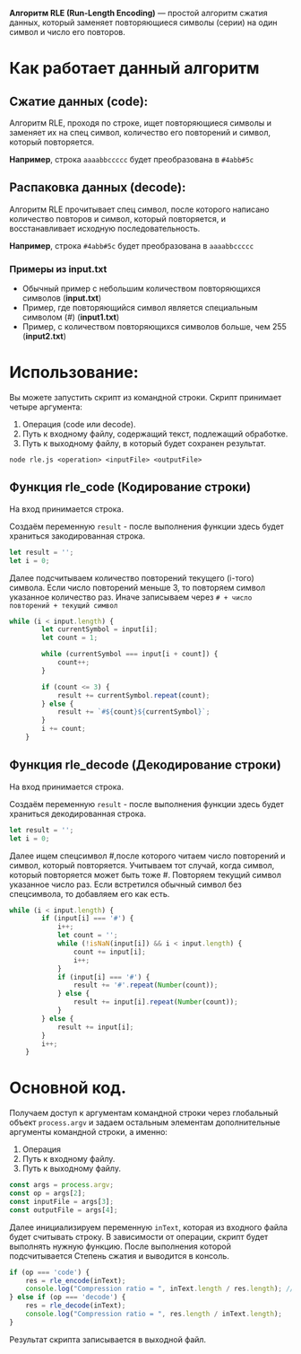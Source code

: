 **Алгоритм RLE (Run-Length Encoding)** — простой алгоритм сжатия данных, который заменяет повторяющиеся символы (серии) на один символ и число его повторов.
# Как работает данный алгоритм
## Сжатие данных (code):
Алгоритм RLE, проходя по строке, ищет повторяющиеся символы и заменяет их на спец символ, количество его повторений и символ, который повторяется.

**Например**, строка `aaaabbccccc` будет преобразована в `#4abb#5c`
## Распаковка данных (decode):
Алгоритм RLE прочитывает спец символ, после которого написано количество повторов и символ, который повторяется, и восстанавливает исходную последовательность.

**Например**, строка `#4abb#5c` будет преобразована в `aaaabbccccc`
### Примеры из input.txt
- Обычный пример с небольшим количеством повторяющихся символов (**input.txt**)
- Пример, где повторяющийся символ является специальным символом (#) (**input1.txt**)
- Пример, с количеством повторяющихся символов больше, чем 255 (**input2.txt**)

# Использование:
Вы можете запустить скрипт из командной строки. Скрипт принимает четыре аргумента:
1. Операция (code или decode).
2. Путь к входному файлу, содержащий текст, подлежащий обработке.
3. Путь к выходному файлу, в который будет сохранен результат.

`node rle.js <operation> <inputFile> <outputFile>`

## Функция rle_code (Кодирование строки)
На вход принимается строка.

Создаём переменную `result` - после выполнения функции здеcь будет храниться закодированная строка.
```javascript
let result = '';
let i = 0;
```

Далее подсчитываем количество повторений текущего (i-того) символа.
Если число повторений меньше 3, то повторяем символ указанное количество раз.
Иначе записываем через `# + число повторений + текущий символ`
```javascript
while (i < input.length) {
        let currentSymbol = input[i];
        let count = 1;

        while (currentSymbol === input[i + count]) {
            count++;
        }

        if (count <= 3) { 
            result += currentSymbol.repeat(count);
        } else {
            result += `#${count}${currentSymbol}`; 
        }
        i += count;
    }
```

## Функция rle_decode (Декодирование строки)
На вход принимается строка.

Создаём переменную `result` - после выполнения функции здеcь будет храниться декодированная строка.
```javascript
let result = '';
let i = 0;
```

Далее ищем спецсимвол #,после которого читаем число повторений и символ, который повторяется.
Учитываем тот случай, когда символ, который повторяется может быть тоже #.
Повторяем текущий символ указанное число раз.
Если встретился обычный символ без спецсимвола, то добавляем его как есть.
```javascript
while (i < input.length) {
        if (input[i] === '#') {
            i++; 
            let count = '';
            while (!isNaN(input[i]) && i < input.length) { 
                count += input[i];
                i++;
            }
            if (input[i] === '#') { 
                result += '#'.repeat(Number(count)); 
            } else {
                result += input[i].repeat(Number(count)); 
            }
        } else {
            result += input[i]; 
        }
        i++;
    }
```

# Основной код.
Получаем доступ к аргументам командной строки через глобальный объект `process.argv` и задаем остальным элементам дополнительные аргументы командной строки, а именно:
1. Операция
2. Путь к входному файлу.
3. Путь к выходному файлу.
```javascript
const args = process.argv;
const op = args[2];
const inputFile = args[3];
const outputFile = args[4];
```
Далее инициализируем переменную `inText`, которая из входного файла будет считывать строку.
В зависимости от операции, скрипт будет выполнять нужную функцию. После выполнения которой подсчитывается Степень сжатия и выводится в консоль.
```javascript
if (op === 'code') {
    res = rle_encode(inText);
    console.log("Compression ratio = ", inText.length / res.length); // Степень сжатия
} else if (op === 'decode') {
    res = rle_decode(inText);
    console.log("Compression ratio = ", res.length / inText.length);
}
```

Результат скрипта записывается в выходной файл.
